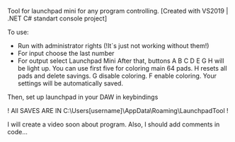 Tool for launchpad mini for any program controlling.
[Created with VS2019 | .NET C# standart console project]

To use:
- Run with administrator rights (!It`s just not working without them!)
- For input choose the last number
- For output select Launchpad Mini
After that, buttons A B C D E G H will be light up. You can use first five for coloring main 64 pads. 
H resets all pads and delete savings. G disable coloring. F enable coloring.
Your settings will be automatically saved.

Then, set up launchpad in your DAW in keybindings

! All SAVES ARE IN C:\Users\[username]\AppData\Roaming\LaunchpadTool !

I will create a video soon about program. Also, I should add comments in code...

